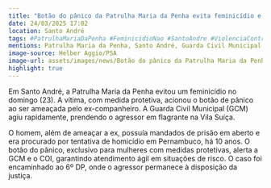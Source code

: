 ```yaml
---
title: "Botão do pânico da Patrulha Maria da Penha evita feminicídio e prende agressor em Santo André"
date: 24/03/2025 17:02
location: Santo André
tags: #PatrulhaMariaDaPenha #FeminicidioNao #SantoAndre #ViolenciaContraMulher #MedidaProtetiva #BotaoDoPanico #GCM #SegurancaPublica #Justica #Flagrante #abc360noticias
mentions: Patrulha Maria da Penha, Santo André, Guarda Civil Municipal (GCM), Vila Suíça, COI (Centro de Operações Integradas), Lajeado (Pernambuco).
image-source: Helber Aggio/PSA
image-url: assets/images/news/Botão do pânico da Patrulha Maria da Penha evita feminicídio e prende agressor em Santo André.jpg
highlight: true
---
```


Em Santo André, a Patrulha Maria da Penha evitou um feminicídio no domingo (23). A vítima, com medida protetiva, acionou o botão de pânico ao ser ameaçada pelo ex-companheiro. A Guarda Civil Municipal (GCM) agiu rapidamente, prendendo o agressor em flagrante na Vila Suíça.

O homem, além de ameaçar a ex, possuía mandados de prisão em aberto e era procurado por tentativa de homicídio em Pernambuco, há 10 anos. O botão do pânico, exclusivo para mulheres com medidas protetivas, alerta a GCM e o COI, garantindo atendimento ágil em situações de risco. O caso foi encaminhado ao 6º DP, onde o agressor permanece à disposição da justiça.
